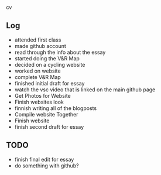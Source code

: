 cv

## Log

- attended first class
- made github account
- read through the info about the essay
- started doing the V&R Map
- decided on a cycling website
- worked on website
- complete V&R Map
- finished initial draft for essay
- watch the vsc video that is linked on the main github page
- Get Photos for Website 
- Finish websites look
- finnish writing all of the blogposts
- Compile website Together
- Finish website
- finish second draft for essay

## TODO
- finish final edit for essay
- do something with github?
